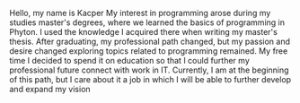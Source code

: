 Hello, my name is Kacper
My interest in programming arose during my studies
master's degrees, where we learned the basics of programming in Phyton.
I used the knowledge I acquired there when writing my master's thesis.
After graduating, my professional path changed, but my passion and desire changed
exploring topics related to programming remained. My free time
I decided to spend it on education so that I could further my professional future
connect with work in IT. Currently, I am at the beginning of this path, but I care about it
a job in which I will be able to further develop and expand my vision
